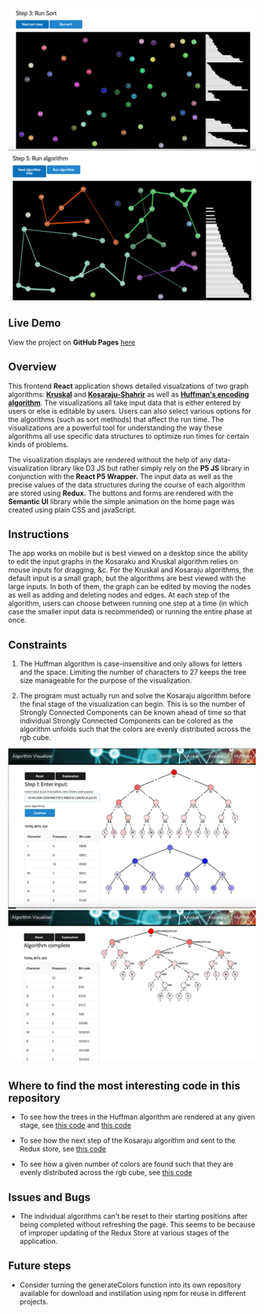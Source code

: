 ![Screen Grab of Kruskal Visualization during sorting phase](readmeImages/KruskalScreenGrab1.png)
![Screen Grab of Kruskal Visualization during algorithm phrase](readmeImages/KruskalScreenGrab2.png)

## Live Demo

View the project on **GitHub Pages** [here](https://zalmankelber.github.io/Algorithms) 

## Overview

This frontend **React** application shows detailed visualzations of two graph algorithms: [**Kruskal**](https://en.wikipedia.org/wiki/Kruskal's_algorithm) and [**Kosaraju-Shahrir**](https://en.wikipedia.org/wiki/Kosaraju%27s_algorithm) as well as [**Huffman's encoding algorithm**](https://en.wikipedia.org/wiki/Huffman_coding#Compression).  The visualizations all take input data that is either entered by users or else is editable by users.  Users can also select various options for the algorithms (such as sort methods) that affect the run time.  The visualizations are a powerful tool for understanding the way these algorithms all use specific data structures to optimize run times for certain kinds of problems.

The visualization displays are rendered without the help of any data-visualization library like D3 JS but rather simply rely on the **P5 JS** library in conjunction with the **React P5 Wrapper.**  The input data as well as the precise values of the data structures during the course of each algorithm are stored using **Redux.**  The buttons and forms are rendered with the **Semantic UI** library while the simple animation on the home page was created using plain CSS and javaScript.

## Instructions

The app works on mobile but is best viewed on a desktop since the ability to edit the input graphs in the Kosaraku and Kruskal algorithm relies on mouse inputs for dragging, &c.  For the Kruskal and Kosaraju algorithms, the default input is a small graph, but the algorithms are best viewed with the large inputs.  In both of them, the graph can be edited by moving the nodes as well as adding and deleting nodes and edges.  At each step of the algorithm, users can choose between running one step at a time (in which case the smaller input data is recommended) or running the entire phase at once.

## Constraints

1. The Huffman algorithm is case-insensitive and only allows for letters and the space.  Limiting the number of characters to 27 keeps the tree size manageable for the purpose of the visualization.

2. The program must actually run and solve the Kosaraju algorithm before the final stage of the visualization can begin.  This is so the number of Strongly Connected Components can be known ahead of time so that individual Strongly Connected Components can be colored as the algorithm unfolds such that the colors are evenly distributed across the rgb cube.

![Huffman algorithm input](readmeImages/HuffmanScreenGrab1.png)
![Huffman algorithm after completion](readmeImages/HuffmanScreenGrab2.png)

## Where to find the most interesting code in this repository

* To see how the trees in the Huffman algorithm are rendered at any given stage, see [this code](https://github.com/ZalmanKelber/Algorithms/blob/master/src/utils/sketchFunctions/drawTree.js) and [this code](https://github.com/ZalmanKelber/Algorithms/blob/master/src/utils/sketchFunctions/drawCirclesHuffman.js)

* To see how the next step of the Kosaraju algorithm and sent to the Redux store, see [this code](https://github.com/ZalmanKelber/Algorithms/blob/master/src/utils/changeStore/nextKosarajuStep.js)

* To see how a given number of colors are found such that they are evenly distributed across the rgb cube, see [this code](https://github.com/ZalmanKelber/Algorithms/blob/master/src/utils/miscellaneous/generateColors.js)

## Issues and Bugs

* The individual algorithms can't be reset to their starting positions after being completed without refreshing the page.  This seems to be because of improper updating of the Redux Store at various stages of the application.

## Future steps

* Consider turning the generateColors function into its own repository available for download and instillation using npm for reuse in different projects.
